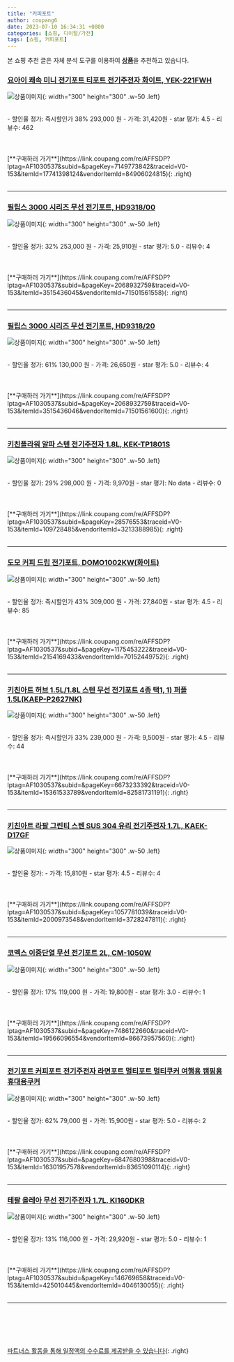 ```yaml
---
title: "커피포트"
author: coupang6
date: 2023-07-10 16:34:31 +0800
categories: [쇼핑, 디이털/가전]
tags: [쇼핑, 커피포트]
---
```


본 쇼핑 추천 글은 자체 분석 도구를 이용하여 [**상품**](https://link.coupang.com/a/bao1ui)을 추천하고 있습니다.

### [요아이 쾌속 미니 전기포트 티포트 전기주전자 화이트, YEK-221FWH](https://link.coupang.com/re/AFFSDP?lptag=AF1030537&subid=&pageKey=7149773842&traceid=V0-153&itemId=17741398124&vendorItemId=84906024815)

![상품이미지](https://thumbnail7.coupangcdn.com/thumbnails/remote/230x230ex/image/retail/images/2415919149854278-da37102d-4095-47bf-b1c3-9442e8562de3.jpg){: width="300" height="300" .w-50 .left}


<br>
- 할인율 정가: 즉시할인가 38%  293,000   원
- 가격: 31,420원
- star 평가: 4.5
- 리뷰수: 462
<br>
<br>
<br>
<br>
[**구매하러 가기**](https://link.coupang.com/re/AFFSDP?lptag=AF1030537&subid=&pageKey=7149773842&traceid=V0-153&itemId=17741398124&vendorItemId=84906024815){: .right}
<br>
<br>

---

### [필립스 3000 시리즈 무선 전기포트, HD9318/00](https://link.coupang.com/re/AFFSDP?lptag=AF1030537&subid=&pageKey=2068932759&traceid=V0-153&itemId=3515436045&vendorItemId=71501561558)

![상품이미지](https://thumbnail6.coupangcdn.com/thumbnails/remote/230x230ex/image/retail/images/2414698092178492-dd39ef0d-83ca-4d47-bba7-0a7cdd58f94b.jpg){: width="300" height="300" .w-50 .left}


<br>
- 할인율 정가: 32%  253,000   원
- 가격: 25,910원
- star 평가: 5.0
- 리뷰수: 4
<br>
<br>
<br>
<br>
[**구매하러 가기**](https://link.coupang.com/re/AFFSDP?lptag=AF1030537&subid=&pageKey=2068932759&traceid=V0-153&itemId=3515436045&vendorItemId=71501561558){: .right}
<br>
<br>

---

### [필립스 3000 시리즈 무선 전기포트, HD9318/20](https://link.coupang.com/re/AFFSDP?lptag=AF1030537&subid=&pageKey=2068932759&traceid=V0-153&itemId=3515436046&vendorItemId=71501561600)

![상품이미지](https://thumbnail9.coupangcdn.com/thumbnails/remote/230x230ex/image/retail/images/550198729724681-d74616e4-4b66-415e-a649-9fb26a769bee.jpg){: width="300" height="300" .w-50 .left}


<br>
- 할인율 정가: 61%  130,000   원
- 가격: 26,650원
- star 평가: 5.0
- 리뷰수: 4
<br>
<br>
<br>
<br>
[**구매하러 가기**](https://link.coupang.com/re/AFFSDP?lptag=AF1030537&subid=&pageKey=2068932759&traceid=V0-153&itemId=3515436046&vendorItemId=71501561600){: .right}
<br>
<br>

---

### [키친플라워 알파 스텐 전기주전자 1.8L, KEK-TP1801S](https://link.coupang.com/re/AFFSDP?lptag=AF1030537&subid=&pageKey=28576553&traceid=V0-153&itemId=109728485&vendorItemId=3213388985)

![상품이미지](https://thumbnail8.coupangcdn.com/thumbnails/remote/230x230ex/image/retail/images/1933785405510765-4c24c3ad-6bbb-4faa-80dc-141162c18625.jpg){: width="300" height="300" .w-50 .left}


<br>
- 할인율 정가: 29%  298,000   원
- 가격: 9,970원
- star 평가: No data
- 리뷰수: 0
<br>
<br>
<br>
<br>
[**구매하러 가기**](https://link.coupang.com/re/AFFSDP?lptag=AF1030537&subid=&pageKey=28576553&traceid=V0-153&itemId=109728485&vendorItemId=3213388985){: .right}
<br>
<br>

---

### [도모 커피 드립 전기포트, DOMO1002KW(화이트)](https://link.coupang.com/re/AFFSDP?lptag=AF1030537&subid=&pageKey=1175453222&traceid=V0-153&itemId=2154169433&vendorItemId=70152449752)

![상품이미지](https://thumbnail7.coupangcdn.com/thumbnails/remote/230x230ex/image/retail/images/446272897079129-9eb7ca39-3e1a-4b6b-89d5-b67b27c18e35.jpg){: width="300" height="300" .w-50 .left}


<br>
- 할인율 정가: 즉시할인가 43%  309,000   원
- 가격: 27,840원
- star 평가: 4.5
- 리뷰수: 85
<br>
<br>
<br>
<br>
[**구매하러 가기**](https://link.coupang.com/re/AFFSDP?lptag=AF1030537&subid=&pageKey=1175453222&traceid=V0-153&itemId=2154169433&vendorItemId=70152449752){: .right}
<br>
<br>

---

### [키친아트 허브 1.5L/1.8L 스텐 무선 전기포트 4종 택1, 1) 퍼플 1.5L(KAEP-P2627NK)](https://link.coupang.com/re/AFFSDP?lptag=AF1030537&subid=&pageKey=6673233392&traceid=V0-153&itemId=15361533789&vendorItemId=82581731191)

![상품이미지](https://thumbnail7.coupangcdn.com/thumbnails/remote/230x230ex/image/vendor_inventory/c601/2c5352a64d9e2fa1d37fb75de2a1716a7779f00302998d3081b4af21c675.jpg){: width="300" height="300" .w-50 .left}


<br>
- 할인율 정가: 즉시할인가 33%  239,000   원
- 가격: 9,500원
- star 평가: 4.5
- 리뷰수: 44
<br>
<br>
<br>
<br>
[**구매하러 가기**](https://link.coupang.com/re/AFFSDP?lptag=AF1030537&subid=&pageKey=6673233392&traceid=V0-153&itemId=15361533789&vendorItemId=82581731191){: .right}
<br>
<br>

---

### [키친아트 라팔 그린티 스텐 SUS 304 유리 전기주전자 1.7L, KAEK-D17GF](https://link.coupang.com/re/AFFSDP?lptag=AF1030537&subid=&pageKey=1057781039&traceid=V0-153&itemId=2000973548&vendorItemId=3728247811)

![상품이미지](https://thumbnail10.coupangcdn.com/thumbnails/remote/230x230ex/image/retail/images/9117973862976589-a6fa0151-448b-45b3-865f-cb5792ff81f2.jpg){: width="300" height="300" .w-50 .left}


<br>
- 할인율 정가: 
- 가격: 15,810원
- star 평가: 4.5
- 리뷰수: 4
<br>
<br>
<br>
<br>
[**구매하러 가기**](https://link.coupang.com/re/AFFSDP?lptag=AF1030537&subid=&pageKey=1057781039&traceid=V0-153&itemId=2000973548&vendorItemId=3728247811){: .right}
<br>
<br>

---

### [코멕스 이중단열 무선 전기포트 2L, CM-1050W](https://link.coupang.com/re/AFFSDP?lptag=AF1030537&subid=&pageKey=7486122660&traceid=V0-153&itemId=19566096554&vendorItemId=86673957560)

![상품이미지](https://thumbnail7.coupangcdn.com/thumbnails/remote/230x230ex/image/retail/images/2023/07/24/17/7/837db526-43b7-4d02-a110-9d74fe615dae.jpg){: width="300" height="300" .w-50 .left}


<br>
- 할인율 정가: 17%  119,000   원
- 가격: 19,800원
- star 평가: 3.0
- 리뷰수: 1
<br>
<br>
<br>
<br>
[**구매하러 가기**](https://link.coupang.com/re/AFFSDP?lptag=AF1030537&subid=&pageKey=7486122660&traceid=V0-153&itemId=19566096554&vendorItemId=86673957560){: .right}
<br>
<br>

---

### [전기포트 커피포트 전기주전자 라면포트 멀티포트 멀티쿠커 여행용 캠핑용 휴대용쿠커](https://link.coupang.com/re/AFFSDP?lptag=AF1030537&subid=&pageKey=6847680398&traceid=V0-153&itemId=16301957578&vendorItemId=83651090114)

![상품이미지](https://thumbnail10.coupangcdn.com/thumbnails/remote/230x230ex/image/vendor_inventory/5c6e/9887b81f6e6a2fb3fe2756701e9979ff98821c8e3cc7debc5b3bf0861061.jpg){: width="300" height="300" .w-50 .left}


<br>
- 할인율 정가: 62%  79,000   원
- 가격: 15,900원
- star 평가: 5.0
- 리뷰수: 2
<br>
<br>
<br>
<br>
[**구매하러 가기**](https://link.coupang.com/re/AFFSDP?lptag=AF1030537&subid=&pageKey=6847680398&traceid=V0-153&itemId=16301957578&vendorItemId=83651090114){: .right}
<br>
<br>

---

### [테팔 올레아 무선 전기주전자 1.7L, KI160DKR](https://link.coupang.com/re/AFFSDP?lptag=AF1030537&subid=&pageKey=146769658&traceid=V0-153&itemId=425010445&vendorItemId=4046130055)

![상품이미지](https://thumbnail9.coupangcdn.com/thumbnails/remote/230x230ex/image/retail/images/9099904144411458-bbad4318-7701-49cf-8e6b-2c6e1892d930.jpg){: width="300" height="300" .w-50 .left}


<br>
- 할인율 정가: 13%  116,000   원
- 가격: 29,920원
- star 평가: 5.0
- 리뷰수: 1
<br>
<br>
<br>
<br>
[**구매하러 가기**](https://link.coupang.com/re/AFFSDP?lptag=AF1030537&subid=&pageKey=146769658&traceid=V0-153&itemId=425010445&vendorItemId=4046130055){: .right}
<br>
<br>

---
<br><br><br><br><br> [파트너스 활동을 통해 일정액의 수수료를 제공받을 수 있습니다](https://link.coupang.com/a/bao1ui){: .right}